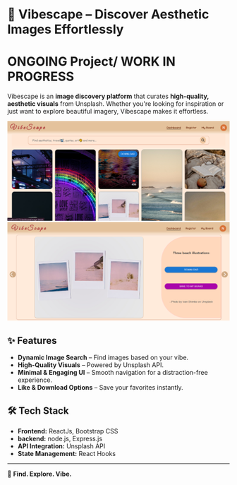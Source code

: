 # 📸 Vibescape – Discover Aesthetic Images Effortlessly  
# ONGOING Project/ WORK IN PROGRESS
Vibescape is an **image discovery platform** that curates **high-quality, aesthetic visuals** from Unsplash. Whether you're looking for inspiration or just want to explore beautiful imagery, Vibescape makes it effortless.  

![sample view of dashboard](frontend/sample/dashboardsample.png)
![sample view of image_details](frontend/sample/imagedetails.png)



## ✨ Features  
- **Dynamic Image Search** – Find images based on your vibe.  
- **High-Quality Visuals** – Powered by Unsplash API.  
- **Minimal & Engaging UI** – Smooth navigation for a distraction-free experience.  
- **Like & Download Options** – Save your favorites instantly.  

## 🛠 Tech Stack  
- **Frontend:** ReactJs, Bootstrap CSS
- **backend:** node.js, Express.js
- **API Integration:** Unsplash API  
- **State Management:** React Hooks 

---

🚀 **Find. Explore. Vibe.**  
